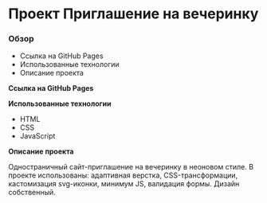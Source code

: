 # Проект Приглашение на вечеринку

### Обзор

* Ссылка на GitHub Pages
* Использованные технологии
* Описание проекта

**Ссылка на GitHub Pages**

**Использованные технологии**
* HTML
* CSS
* JavaScript

**Описание проекта**

Одностраничный сайт-приглашение на вечеринку в неоновом стиле.
В проекте использованы: адаптивная верстка, CSS-трансформации, кастомизация svg-иконки, минимум JS, валидация формы.
Дизайн собственный.
